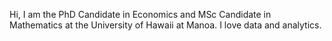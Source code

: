 Hi, I am the PhD Candidate in Economics and MSc Candidate in Mathematics at the University of Hawaii at Manoa. I love data and analytics.
